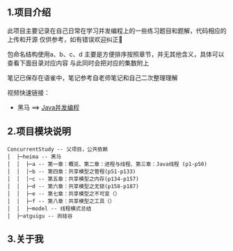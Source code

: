 ## 1.项目介绍

此项目主要记录在自己日常在学习并发编程上的一些练习题目和题解，代码相应的上传和开源
仅供参考，如有错误欢迎纠正👏

包命名结构使用a、b、c、d 主要是方便排序按照章节，并无其他含义，具体可以查看下面目录对应内容
与此同时会把对应的集数附上

笔记已保存在语雀中，笔记参考自老师笔记和自己二次整理理解

视频快速链接：
* 黑马 ==> [Java并发编程](https://www.bilibili.com/video/BV16J411h7Rd)

## 2.项目模块说明
```
ConcurrentStudy -- 父项目，公共依赖
│  ├─heima -- 黑马
│  │  ├─a -- 第一章：概览、第二章：进程与线程、第三章：Java线程 (p1-p50)
│  │  │─b -- 第四章：共享模型之管程(p51-p133)
│  │  │─c -- 第五章：共享模型之内存(p134-p157)
│  │  ├─d -- 第六章：共享模型之无锁(p158-p187)
│  │  ├─e -- 第七章：共享模型之不可变（）
│  │  ├─f -- 第八章：共享模型之工具（）
│  │  ├─model -- 线程模式总结
│  ├─atguigu -- 尚硅谷

```
## 3.关于我

